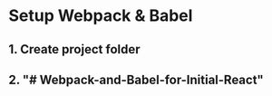 # Setup Webpack & Babel

## 1. Create project folder

## 2. "# Webpack-and-Babel-for-Initial-React" 
